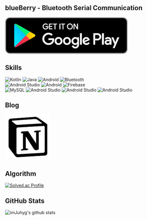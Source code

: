 ## blueBerry - Bluetooth Serial Communication
[![badge](./google-play-badge-1.png)](https://play.google.com/store/apps/details?id=com.limjuhyg.blueberry)  
  


## Skills
![Kotlin](https://img.shields.io/badge/Kotlin-7F52FF.svg?&style=for-the-badge&logo=Kotlin&logoColor=white)
![Java](https://img.shields.io/badge/Java-FC4C02.svg?&style=for-the-badge&logo=Java&logoColor=white)
![Android](https://img.shields.io/badge/Android-3DDC84.svg?&style=for-the-badge&logo=Android&logoColor=white)
![Bluetooth](https://img.shields.io/badge/Bluetooth%20API-0082FC.svg?&style=for-the-badge&logo=Bluetooth&logoColor=white)  
![Android Studio](https://img.shields.io/badge/MVVM-40D1F5.svg?&style=for-the-badge&logo=AndroidStudio&logoColor=white)
![Android](https://img.shields.io/badge/Room%20Database-FF9E0F.svg?&style=for-the-badge&logo=Android&logoColor=white)
![Firebase](https://img.shields.io/badge/Firebase%20Storage-FFCA28.svg?&style=for-the-badge&logo=Firebase&logoColor=white)  
![MySQL](https://img.shields.io/badge/MySQL-4479A1.svg?&style=for-the-badge&logo=MySQL&logoColor=white)
![Android Studio](https://img.shields.io/badge/Coroutines-C70D2C.svg?&style=for-the-badge&logo=AndroidStudio&logoColor=white)
![Android Studio](https://img.shields.io/badge/Retrofit-428813.svg?&style=for-the-badge&logo=AndroidStudio&logoColor=white)
![Android Studio](https://img.shields.io/badge/glide-5E6AD2.svg?&style=for-the-badge&logo=AndroidStudio&logoColor=white)

## Blog
[![Notion](./notion-1.png)](https://cs-docs.notion.site/Tech-Blog-e2c25b7215db4b7f84b1a4a558676b4b)

## Algorithm
[![Solved.ac Profile](http://mazassumnida.wtf/api/v2/generate_badge?boj=limjuhyg)](https://solved.ac/limjuhyg/)


## GitHub Stats
![imJuhyg's github stats](https://github-readme-stats.vercel.app/api?username=imJuhyg&show_icons=true&theme=cobalt)
